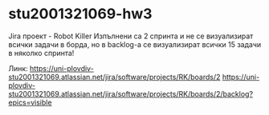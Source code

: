 # stu2001321069-hw3

Jira проект - Robot Killer
Изпълнени са 2 спринта и не се визуализират всички задачи в борда, но в backlog-a се визуализират всички 15 задачи в няколко спринта!

Линк:
https://uni-plovdiv-stu2001321069.atlassian.net/jira/software/projects/RK/boards/2
https://uni-plovdiv-stu2001321069.atlassian.net/jira/software/projects/RK/boards/2/backlog?epics=visible
